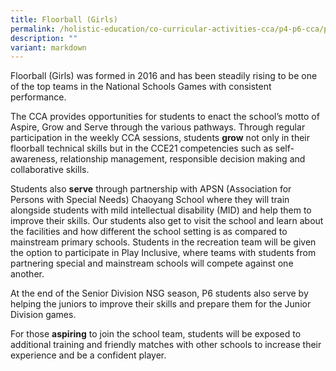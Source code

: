 ```yaml
---
title: Floorball (Girls)
permalink: /holistic-education/co-curricular-activities-cca/p4-p6-cca/physical/floorball-girls/
description: ""
variant: markdown
---
```

Floorball (Girls) was formed in 2016 and has been steadily rising to be one of the top teams in the National Schools Games with consistent performance.

The CCA provides opportunities for students to enact the school’s motto of Aspire, Grow and Serve through the various pathways. Through regular participation in the weekly CCA sessions, students **grow** not only in their floorball technical skills but in the CCE21 competencies such as self-awareness, relationship management, responsible decision making and collaborative skills.

Students also **serve** through partnership with APSN (Association for Persons with Special Needs) Chaoyang School where they will train alongside students with mild intellectual disability (MID) and help them to improve their skills. Our students also get to visit the school and learn about the facilities and how different the school setting is as compared to mainstream primary schools. Students in the recreation team will be given the option to participate in Play Inclusive, where teams with students from partnering special and mainstream schools will compete against one another.

At the end of the Senior Division NSG season, P6 students also serve by helping the juniors to improve their skills and prepare them for the Junior Division games.

For those **aspiring** to join the school team, students will be exposed to additional training and friendly matches with other schools to increase their experience and be a confident player.
